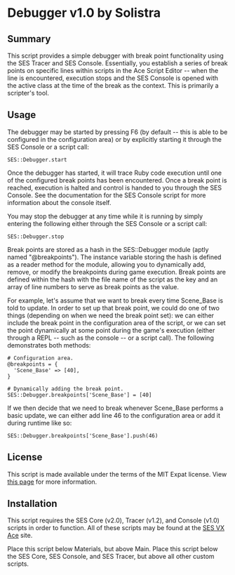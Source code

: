 
Debugger v1.0 by Solistra
==============================================================================

Summary
------------------------------------------------------------------------------
  This script provides a simple debugger with break point functionality using
the SES Tracer and SES Console. Essentially, you establish a series of break
points on specific lines within scripts in the Ace Script Editor -- when the
line is encountered, execution stops and the SES Console is opened with the
active class at the time of the break as the context. This is primarily a
scripter's tool.

Usage
------------------------------------------------------------------------------
  The debugger may be started by pressing F6 (by default -- this is able to be
configured in the configuration area) or by explicitly starting it through the
SES Console or a script call:

    SES::Debugger.start

  Once the debugger has started, it will trace Ruby code execution until one
of the configured break points has been encountered. Once a break point is
reached, execution is halted and control is handed to you through the SES
Console. See the documentation for the SES Console script for more information
about the console itself.

  You may stop the debugger at any time while it is running by simply entering
the following either through the SES Console or a script call:

    SES::Debugger.stop

  Break points are stored as a hash in the SES::Debugger module (aptly named
"@breakpoints"). The instance variable storing the hash is defined as a reader
method for the module, allowing you to dynamically add, remove, or modify the
breakpoints during game execution. Break points are defined within the hash
with the file name of the script as the key and an array of line numbers to
serve as break points as the value.

  For example, let's assume that we want to break every time Scene_Base is
told to update. In order to set up that break point, we could do one of two
things (depending on when we need the break point set): we can either include
the break point in the configuration area of the script, or we can set the
point dynamically at some point during the game's execution (either through
a REPL -- such as the console -- or a script call). The following demonstrates
both methods:

    # Configuration area.
    @breakpoints = {
      'Scene_Base' => [40],
    }
    
    # Dynamically adding the break point.
    SES::Debugger.breakpoints['Scene_Base'] = [40]

  If we then decide that we need to break whenever Scene_Base performs a basic
update, we can either add line 46 to the configuration area or add it during
runtime like so:

    SES::Debugger.breakpoints['Scene_Base'].push(46)

License
------------------------------------------------------------------------------
  This script is made available under the terms of the MIT Expat license. View
[this page](http://sesvxace.wordpress.com/license/) for more information.

Installation
------------------------------------------------------------------------------
  This script requires the SES Core (v2.0), Tracer (v1.2), and Console (v1.0)
scripts in order to function. All of these scripts may be found at the
[SES VX Ace](http://sesvxace.wordpress.com/category/script-release) site.

  Place this script below Materials, but above Main. Place this script below
the SES Core, SES Console, and SES Tracer, but above all other custom scripts.

